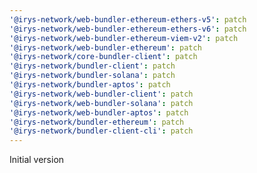 ```yaml
---
'@irys-network/web-bundler-ethereum-ethers-v5': patch
'@irys-network/web-bundler-ethereum-ethers-v6': patch
'@irys-network/web-bundler-ethereum-viem-v2': patch
'@irys-network/web-bundler-ethereum': patch
'@irys-network/core-bundler-client': patch
'@irys-network/bundler-client': patch
'@irys-network/bundler-solana': patch
'@irys-network/bundler-aptos': patch
'@irys-network/web-bundler-client': patch
'@irys-network/web-bundler-solana': patch
'@irys-network/web-bundler-aptos': patch
'@irys-network/bundler-ethereum': patch
'@irys-network/bundler-client-cli': patch
---
```


Initial version
